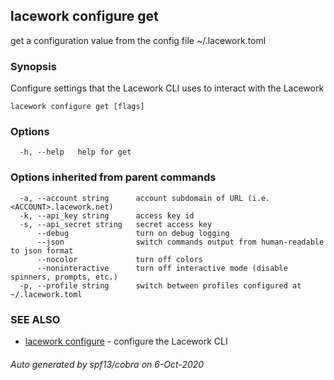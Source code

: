 ## lacework configure get

get a configuration value from the config file ~/.lacework.toml

### Synopsis

Configure settings that the Lacework CLI uses to interact with the Lacework
    

```
lacework configure get [flags]
```

### Options

```
  -h, --help   help for get
```

### Options inherited from parent commands

```
  -a, --account string      account subdomain of URL (i.e. <ACCOUNT>.lacework.net)
  -k, --api_key string      access key id
  -s, --api_secret string   secret access key
      --debug               turn on debug logging
      --json                switch commands output from human-readable to json format
      --nocolor             turn off colors
      --noninteractive      turn off interactive mode (disable spinners, prompts, etc.)
  -p, --profile string      switch between profiles configured at ~/.lacework.toml
```

### SEE ALSO

* [lacework configure](lacework_configure.md)	 - configure the Lacework CLI

###### Auto generated by spf13/cobra on 6-Oct-2020
